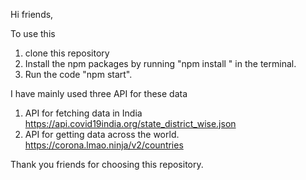 Hi friends,

To use this 
1. clone this repository
2. Install the npm packages by running "npm install " in the terminal.
3. Run the code "npm start".

I have mainly used three API for these data
1. API for fetching data in India
    https://api.covid19india.org/state_district_wise.json 
2. API for getting data across the world.
    https://corona.lmao.ninja/v2/countries

Thank you friends for choosing this repository.
